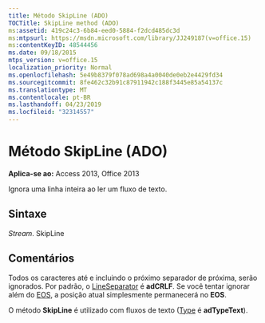 ```yaml
---
title: Método SkipLine (ADO)
TOCTitle: SkipLine method (ADO)
ms:assetid: 419c24c3-6b84-eed0-5884-f2dcd485dc3d
ms:mtpsurl: https://msdn.microsoft.com/library/JJ249187(v=office.15)
ms:contentKeyID: 48544456
ms.date: 09/18/2015
mtps_version: v=office.15
localization_priority: Normal
ms.openlocfilehash: 5e49b8379f078ad698a4a0040de0eb2e4429fd34
ms.sourcegitcommit: 8fe462c32b91c87911942c188f3445e85a54137c
ms.translationtype: MT
ms.contentlocale: pt-BR
ms.lasthandoff: 04/23/2019
ms.locfileid: "32314557"
---
```

# <a name="skipline-method-ado"></a>Método SkipLine (ADO)


**Aplica-se ao:** Access 2013, Office 2013

Ignora uma linha inteira ao ler um fluxo de texto.

## <a name="syntax"></a>Sintaxe

*Stream*. SkipLine

## <a name="remarks"></a>Comentários

Todos os caracteres até e incluindo o próximo separador de próxima, serão ignorados. Por padrão, o [LineSeparator](lineseparator-property-ado.md) é **adCRLF**. Se você tentar ignorar além do [EOS](eos-property-ado.md), a posição atual simplesmente permanecerá no **EOS**.

O método **SkipLine** é utilizado com fluxos de texto ([Type](type-property-ado-stream.md) é **adTypeText**).

